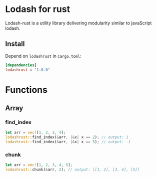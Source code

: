 # Lodash for rust


Lodash-rust is a utility library delivering modularity similar to javaScript lodash.

## Install

Depend on `lodashrust` in `Cargo.toml`:

```toml
[dependencies]
lodashrust = "1.0.0"
```

# Functions

## Array

### find_index

```rust
let arr = vec![1, 2, 3, 4];
lodashrust::find_index(&arr, |&x| x == 2); // output: 1
lodashrust::find_index(&arr, |&x| x == 5); // output: -1
```

### chunk

```rust
let arr = vec![1, 2, 3, 4, 5];
lodashrust::chunk(&arr, 2); // output: [[1, 2], [3, 4], [5]]
```